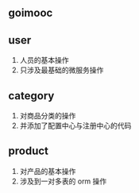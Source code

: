 ## goimooc

## user
1. 人员的基本操作
2. 只涉及最基础的微服务操作

## category
1. 对商品分类的操作
2. 并添加了配置中心与注册中心的代码

## product
1. 对产品的基本操作
2. 涉及到一对多表的 orm 操作
